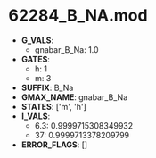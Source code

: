 # 62284_B_NA.mod

- **G_VALS**:
  - gnabar_B_Na: 1.0
- **GATES**:
  - h: 1
  - m: 3
- **SUFFIX**: B_Na
- **GMAX_NAME**: gnabar_B_Na
- **STATES**: ['m', 'h']
- **I_VALS**:
  - 6.3: 0.9999715308349932
  - 37: 0.9999713378209799
- **ERROR_FLAGS**: []
